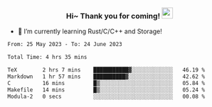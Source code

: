 <h3 align="center">
    Hi~ Thank you for coming!
    <img src="https://media.giphy.com/media/hvRJCLFzcasrR4ia7z/giphy.gif" width="25px">
</h3>

<!--
**pineapple-man/pineapple-man** is a ✨ _special_ ✨ repository because its `README.md` (this file) appears on your GitHub profile.

Here are some ideas to get you started:
- 🔭 I’m currently working on ...
- 🤔 I’m looking for help with ...
- 💬 Ask me about ...
- 📫 How to reach me: ...
- 😄 Pronouns: ...
- ⚡ Fun fact: 
- 👯 I’m looking to collaborate on kubernetes
-->
- 🌱 I’m currently learning Rust/C/C++ and Storage!

<!--START_SECTION:waka-->

```txt
From: 25 May 2023 - To: 24 June 2023

Total Time: 4 hrs 35 mins

TeX        2 hrs 7 mins    ███████████▓░░░░░░░░░░░░░   46.19 %
Markdown   1 hr 57 mins    ██████████▓░░░░░░░░░░░░░░   42.62 %
C          16 mins         █▒░░░░░░░░░░░░░░░░░░░░░░░   05.84 %
Makefile   14 mins         █▒░░░░░░░░░░░░░░░░░░░░░░░   05.24 %
Modula-2   0 secs          ░░░░░░░░░░░░░░░░░░░░░░░░░   00.08 %
```

<!--END_SECTION:waka-->
